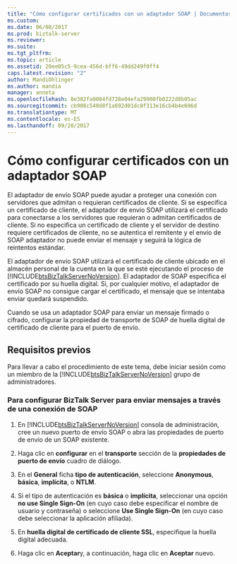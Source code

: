 ```yaml
---
title: "Cómo configurar certificados con un adaptador SOAP | Documentos de Microsoft"
ms.custom: 
ms.date: 06/08/2017
ms.prod: biztalk-server
ms.reviewer: 
ms.suite: 
ms.tgt_pltfrm: 
ms.topic: article
ms.assetid: 20ee05c5-9cea-456d-bff6-49dd249f0ff4
caps.latest.revision: "2"
author: MandiOhlinger
ms.author: mandia
manager: anneta
ms.openlocfilehash: 8e382fa9084fd728e04efa29900fb0222d8b05ac
ms.sourcegitcommit: cb908c540d8f1a692d01dc8f313e16cb4b4e696d
ms.translationtype: MT
ms.contentlocale: es-ES
ms.lasthandoff: 09/20/2017
---
```

# <a name="how-to-configure-certificates-with-a-soap-adapter"></a>Cómo configurar certificados con un adaptador SOAP
El adaptador de envío SOAP puede ayudar a proteger una conexión con servidores que admitan o requieran certificados de cliente. Si se especifica un certificado de cliente, el adaptador de envío SOAP utilizará el certificado para conectarse a los servidores que requieran o admitan certificados de cliente. Si no especifica un certificado de cliente y el servidor de destino requiere certificados de cliente, no se autentica el remitente y el envío de SOAP adaptador no puede enviar el mensaje y seguirá la lógica de reintentos estándar.  
  
 El adaptador de envío SOAP utilizará el certificado de cliente ubicado en el almacén personal de la cuenta en la que se esté ejecutando el proceso de [!INCLUDE[btsBizTalkServerNoVersion](../includes/btsbiztalkservernoversion-md.md)]. El adaptador de SOAP especifica el certificado por su huella digital. Si, por cualquier motivo, el adaptador de envío SOAP no consigue cargar el certificado, el mensaje que se intentaba enviar quedará suspendido.  
  
 Cuando se usa un adaptador SOAP para enviar un mensaje firmado o cifrado, configurar la propiedad de transporte de SOAP de huella digital de certificado de cliente para el puerto de envío.  
  
## <a name="prerequisites"></a>Requisitos previos  
 Para llevar a cabo el procedimiento de este tema, debe iniciar sesión como un miembro de la [!INCLUDE[btsBizTalkServerNoVersion](../includes/btsbiztalkservernoversion-md.md)] grupo de administradores.  
  
### <a name="to-configure-biztalk-server-to-send-messages-over-a-soap-connection"></a>Para configurar BizTalk Server para enviar mensajes a través de una conexión de SOAP  
  
1.  En [!INCLUDE[btsBizTalkServerNoVersion](../includes/btsbiztalkservernoversion-md.md)] consola de administración, cree un nuevo puerto de envío SOAP o abra las propiedades de puerto de envío de un SOAP existente.  
  
2.  Haga clic en **configurar** en el **transporte** sección de la **propiedades de puerto de envío** cuadro de diálogo.  
  
3.  En el **General** ficha **tipo de autenticación**, seleccione **Anonymous**, **básica**, **implícita**, o **NTLM**.  
  
4.  Si el tipo de autenticación es **básica** o **implícita**, seleccionar una opción **no use Single Sign-On** (en cuyo caso debe especificar el nombre de usuario y contraseña) o seleccione  **Use Single Sign-On** (en cuyo caso debe seleccionar la aplicación afiliada).  
  
5.  En **huella digital de certificado de cliente SSL**, especifique la huella digital adecuada.  
  
6.  Haga clic en **Aceptar**y, a continuación, haga clic en **Aceptar** nuevo.